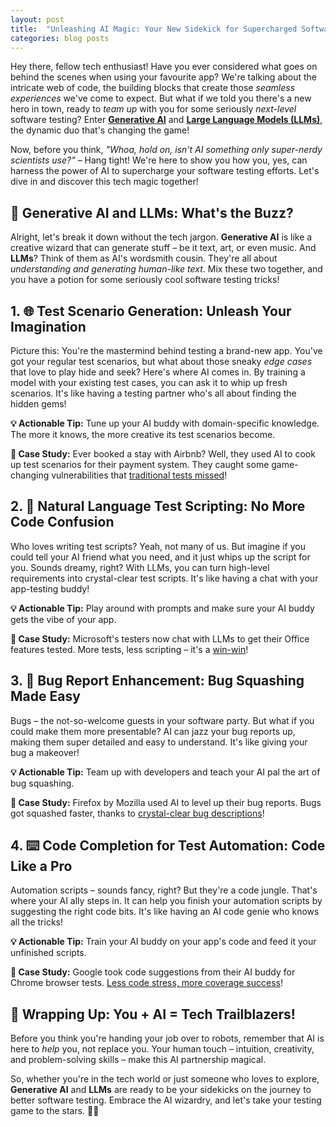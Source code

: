 ```yaml
---
layout: post
title:  "Unleashing AI Magic: Your New Sidekick for Supercharged Software Testing!"
categories: blog posts
---
```

Hey there, fellow tech enthusiast! Have you ever considered what goes on behind the scenes when using your favourite app? We're talking about the intricate web of code, the building blocks that create those *seamless experiences* we've come to expect. But what if we told you there's a new hero in town, ready to *team up* with you for some seriously *next-level* software testing? Enter [**Generative AI**](https://en.wikipedia.org/wiki/Generative_adversarial_network) and [**Large Language Models (LLMs)**](https://en.wikipedia.org/wiki/Large_language_model), the dynamic duo that's changing the game!

Now, before you think, *"Whoa, hold on, isn't AI something only super-nerdy scientists use?"* – Hang tight! We're here to show you how you, yes, can harness the power of AI to supercharge your software testing efforts. Let's dive in and discover this tech magic together!

## 🚀 **Generative AI and LLMs: What's the Buzz?**

Alright, let's break it down without the tech jargon. **Generative AI** is like a creative wizard that can generate stuff – be it text, art, or even music. And **LLMs**? Think of them as AI's wordsmith cousin. They're all about *understanding and generating human-like text*. Mix these two together, and you have a potion for some seriously cool software testing tricks!

## **1. 🌐 Test Scenario Generation: Unleash Your Imagination**

Picture this: You're the mastermind behind testing a brand-new app. You've got your regular test scenarios, but what about those sneaky *edge cases* that love to play hide and seek? Here's where AI comes in. By training a model with your existing test cases, you can ask it to whip up fresh scenarios. It's like having a testing partner who's all about finding the hidden gems!

**💡 Actionable Tip:** Tune up your AI buddy with domain-specific knowledge. The more it knows, the more creative its test scenarios become.

**🎯 Case Study:** Ever booked a stay with Airbnb? Well, they used AI to cook up test scenarios for their payment system. They caught some game-changing vulnerabilities that [traditional tests missed](https://en.wikipedia.org/wiki/Software_testing)!

## **2. 📜 Natural Language Test Scripting: No More Code Confusion**

Who loves writing test scripts? Yeah, not many of us. But imagine if you could tell your AI friend what you need, and it just whips up the script for you. Sounds dreamy, right? With LLMs, you can turn high-level requirements into crystal-clear test scripts. It's like having a chat with your app-testing buddy!

**💡 Actionable Tip:** Play around with prompts and make sure your AI buddy gets the vibe of your app.

**🎯 Case Study:** Microsoft's testers now chat with LLMs to get their Office features tested. More tests, less scripting – it's a [win-win](https://en.wikipedia.org/wiki/Win-win_game)!

## **3. 🐞 Bug Report Enhancement: Bug Squashing Made Easy**

Bugs – the not-so-welcome guests in your software party. But what if you could make them more presentable? AI can jazz your bug reports up, making them super detailed and easy to understand. It's like giving your bug a makeover!

**💡 Actionable Tip:** Team up with developers and teach your AI pal the art of bug squashing.

**🎯 Case Study:** Firefox by Mozilla used AI to level up their bug reports. Bugs got squashed faster, thanks to [crystal-clear bug descriptions](https://en.wikipedia.org/wiki/Software_bug)!

## **4. ⌨️ Code Completion for Test Automation: Code Like a Pro**

Automation scripts – sounds fancy, right? But they're a code jungle. That's where your AI ally steps in. It can help you finish your automation scripts by suggesting the right code bits. It's like having an AI code genie who knows all the tricks!

**💡 Actionable Tip:** Train your AI buddy on your app's code and feed it your unfinished scripts.

**🎯 Case Study:** Google took code suggestions from their AI buddy for Chrome browser tests. [Less code stress, more coverage success](https://en.wikipedia.org/wiki/Software_test_coverage)!

## **🎉 Wrapping Up: You + AI = Tech Trailblazers!**

Before you think you're handing your job over to robots, remember that AI is here to *help* you, not replace you. Your human touch – intuition, creativity, and problem-solving skills – make this AI partnership magical.

So, whether you're in the tech world or just someone who loves to explore, **Generative AI** and **LLMs** are ready to be your sidekicks on the journey to better software testing. Embrace the AI wizardry, and let's take your testing game to the stars. 🚀🔮